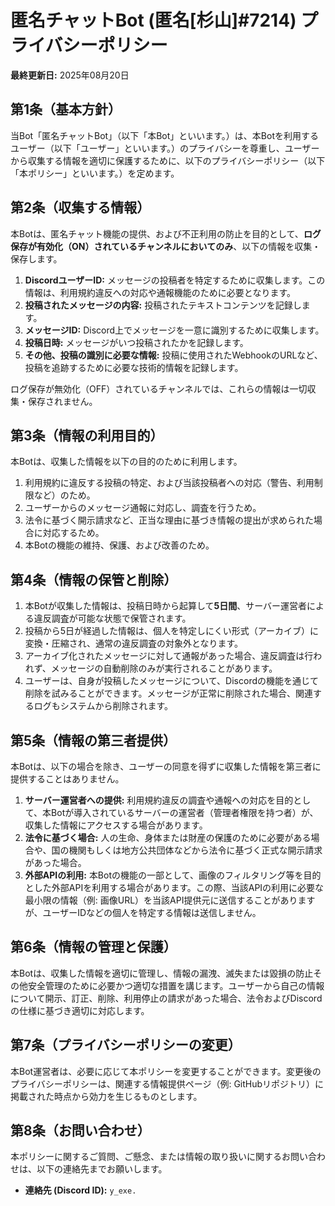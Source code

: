 # 匿名チャットBot (匿名[杉山]#7214) プライバシーポリシー

**最終更新日:** 2025年08月20日

## 第1条（基本方針）
当Bot「匿名チャットBot」（以下「本Bot」といいます。）は、本Botを利用するユーザー（以下「ユーザー」といいます。）のプライバシーを尊重し、ユーザーから収集する情報を適切に保護するために、以下のプライバシーポリシー（以下「本ポリシー」といいます。）を定めます。

## 第2条（収集する情報）
本Botは、匿名チャット機能の提供、および不正利用の防止を目的として、**ログ保存が有効化（ON）されているチャンネルにおいてのみ**、以下の情報を収集・保存します。

1.  **DiscordユーザーID:** メッセージの投稿者を特定するために収集します。この情報は、利用規約違反への対応や通報機能のために必要となります。
2.  **投稿されたメッセージの内容:** 投稿されたテキストコンテンツを記録します。
3.  **メッセージID:** Discord上でメッセージを一意に識別するために収集します。
4.  **投稿日時:** メッセージがいつ投稿されたかを記録します。
5.  **その他、投稿の識別に必要な情報:** 投稿に使用されたWebhookのURLなど、投稿を追跡するために必要な技術的情報を記録します。

ログ保存が無効化（OFF）されているチャンネルでは、これらの情報は一切収集・保存されません。

## 第3条（情報の利用目的）
本Botは、収集した情報を以下の目的のために利用します。

1.  利用規約に違反する投稿の特定、および当該投稿者への対応（警告、利用制限など）のため。
2.  ユーザーからのメッセージ通報に対応し、調査を行うため。
3.  法令に基づく開示請求など、正当な理由に基づき情報の提出が求められた場合に対応するため。
4.  本Botの機能の維持、保護、および改善のため。

## 第4条（情報の保管と削除）
1.  本Botが収集した情報は、投稿日時から起算して**5日間**、サーバー運営者による違反調査が可能な状態で保管されます。
2.  投稿から5日が経過した情報は、個人を特定しにくい形式（アーカイブ）に変換・圧縮され、通常の違反調査の対象外となります。
3.  アーカイブ化されたメッセージに対して通報があった場合、違反調査は行われず、メッセージの自動削除のみが実行されることがあります。
4.  ユーザーは、自身が投稿したメッセージについて、Discordの機能を通じて削除を試みることができます。メッセージが正常に削除された場合、関連するログもシステムから削除されます。

## 第5条（情報の第三者提供）
本Botは、以下の場合を除き、ユーザーの同意を得ずに収集した情報を第三者に提供することはありません。

1.  **サーバー運営者への提供:**
    利用規約違反の調査や通報への対応を目的として、本Botが導入されているサーバーの運営者（管理者権限を持つ者）が、収集した情報にアクセスする場合があります。
2.  **法令に基づく場合:**
    人の生命、身体または財産の保護のために必要がある場合や、国の機関もしくは地方公共団体などから法令に基づく正式な開示請求があった場合。
3.  **外部APIの利用:**
    本Botの機能の一部として、画像のフィルタリング等を目的とした外部APIを利用する場合があります。この際、当該APIの利用に必要な最小限の情報（例: 画像URL）を当該API提供元に送信することがありますが、ユーザーIDなどの個人を特定する情報は送信しません。

## 第6条（情報の管理と保護）
本Botは、収集した情報を適切に管理し、情報の漏洩、滅失または毀損の防止その他安全管理のために必要かつ適切な措置を講じます。ユーザーから自己の情報について開示、訂正、削除、利用停止の請求があった場合、法令およびDiscordの仕様に基づき適切に対応します。

## 第7条（プライバシーポリシーの変更）
本Bot運営者は、必要に応じて本ポリシーを変更することができます。変更後のプライバシーポリシーは、関連する情報提供ページ（例: GitHubリポジトリ）に掲載された時点から効力を生じるものとします。

## 第8条（お問い合わせ）
本ポリシーに関するご質問、ご懸念、または情報の取り扱いに関するお問い合わせは、以下の連絡先までお願いします。

*   **連絡先 (Discord ID):** `y_exe.`
